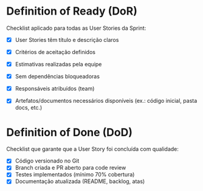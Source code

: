 #  Definition of Ready (DoR)

Checklist aplicado para todas as User Stories da Sprint:

- [x] User Stories têm título e descrição claros  
- [x] Critérios de aceitação definidos  
- [x] Estimativas realizadas pela equipe  
- [x] Sem dependências bloqueadoras  
- [x] Responsáveis atribuídos (team) 
- [x] Artefatos/documentos necessários disponíveis (ex.: código inicial, pasta docs, etc.)  


#  Definition of Done (DoD)

Checklist que garante que a User Story foi concluída com qualidade:

- [x] Código versionado no Git  
- [x] Branch criada e PR aberto para code review  
- [x] Testes implementados (mínimo 70% cobertura)  
- [x] Documentação atualizada (README, backlog, atas)  
